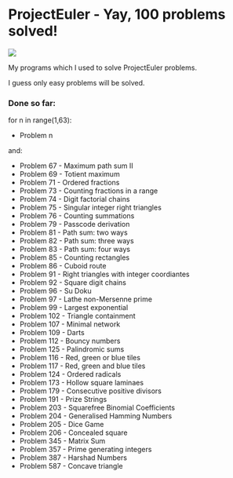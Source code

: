 # ProjectEuler - Yay, 100 problems solved!

<img src="https://projecteuler.net/profile/MamCieNaHita.png" />

My programs which I used to solve ProjectEuler problems.

I guess only easy problems will be solved.

### Done so far:
for n in range(1,63):
  - Problem n

and:
- Problem 67 - Maximum path sum II
- Problem 69 - Totient maximum
- Problem 71 - Ordered fractions
- Problem 73 - Counting fractions in a range
- Problem 74 - Digit factorial chains
- Problem 75 - Singular integer right triangles
- Problem 76 - Counting summations
- Problem 79 - Passcode derivation
- Problem 81 - Path sum: two ways
- Problem 82 - Path sum: three ways
- Problem 83 - Path sum: four ways
- Problem 85 - Counting rectangles
- Problem 86 - Cuboid route
- Problem 91 - Right triangles with integer coordiantes
- Problem 92 - Square digit chains
- Problem 96 - Su Doku
- Problem 97 - Lathe non-Mersenne prime
- Problem 99 - Largest exponential
- Problem 102 - Triangle containment
- Problem 107 - Minimal network
- Problem 109 - Darts
- Problem 112 - Bouncy numbers
- Problem 125 - Palindromic sums
- Problem 116 - Red, green or blue tiles
- Problem 117 - Red, green and blue tiles
- Problem 124 - Ordered radicals
- Problem 173 - Hollow square laminaes
- Problem 179 - Consecutive positive divisors
- Problem 191 - Prize Strings
- Problem 203 - Squarefree Binomial Coefficients
- Problem 204 - Generalised Hamming Numbers
- Problem 205 - Dice Game
- Problem 206 - Concealed square
- Problem 345 - Matrix Sum
- Problem 357 - Prime generating integers
- Problem 387 - Harshad Numbers
- Problem 587 - Concave triangle
